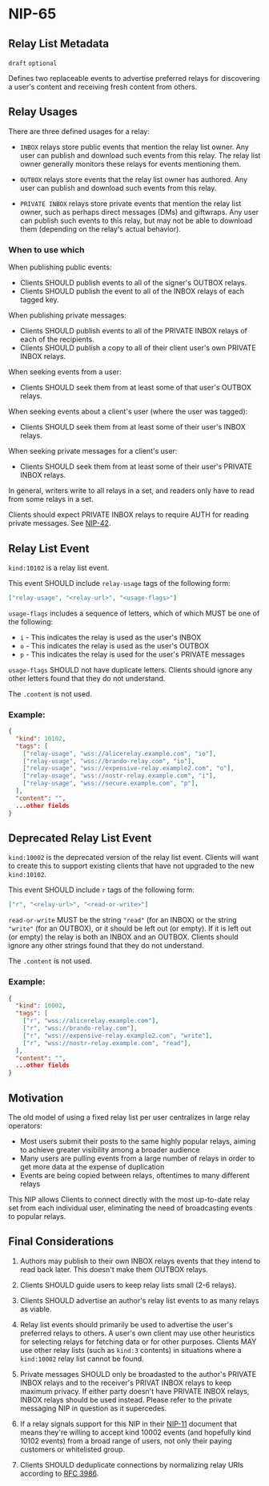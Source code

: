 NIP-65
======

Relay List Metadata
-------------------

`draft` `optional`

Defines two replaceable events to advertise preferred relays for discovering a user's content and receiving fresh content from others.

Relay Usages
------------

There are three defined usages for a relay:

- `INBOX` relays store public events that mention the relay list owner. Any user can publish and download such events from this relay. The relay list owner generally monitors these relays for events mentioning them.

- `OUTBOX` relays store events that the relay list owner has authored. Any user can publish and download such events from this relay.

- `PRIVATE INBOX` relays store private events that mention the relay list owner, such as perhaps direct messages (DMs) and giftwraps. Any user can publish such events to this relay, but may not be able to download them (depending on the relay's actual behavior).

### When to use which

When publishing public events:

- Clients SHOULD publish events to all of the signer's OUTBOX relays.
- Clients SHOULD publish the event to all of the INBOX relays of each tagged key.

When publishing private messages:

- Clients SHOULD publish events to all of the PRIVATE INBOX relays of each of the recipients.
- Clients SHOULD publish a copy to all of their client user's own PRIVATE INBOX relays.

When seeking events from a user:

- Clients SHOULD seek them from at least some of that user's OUTBOX relays.

When seeking events about a client's user (where the user was tagged):

- Clients SHOULD seek them from at least some of their user's INBOX relays.

When seeking private messages for a client's user:

- Clients SHOULD seek them from at least some of their user's PRIVATE INBOX relays.

In general, writers write to all relays in a set, and readers only have to read from some relays in a set.

Clients should expect PRIVATE INBOX relays to require AUTH for reading private messages. See [NIP-42](42.md).

Relay List Event
----------------

`kind:10102` is a relay list event.

This event SHOULD include `relay-usage` tags of the following form:

```json
["relay-usage", "<relay-url>", "<usage-flags>"]
```

`usage-flags` includes a sequence of letters, which of which MUST be one of the following:

- `i` - This indicates the relay is used as the user's INBOX
- `o` - This indicates the relay is used as the user's OUTBOX
- `p` - This indicates the relay is used for the user's PRIVATE messages

`usage-flags` SHOULD not have duplicate letters. Clients should ignore any other letters found that they do not understand.

The `.content` is not used.

### Example:

```json
{
  "kind": 10102,
  "tags": [
    ["relay-usage", "wss://alicerelay.example.com", "io"],
    ["relay-usage", "wss://brando-relay.com", "io"],
    ["relay-usage", "wss://expensive-relay.example2.com", "o"],
    ["relay-usage", "wss://nostr-relay.example.com", "i"],
    ["relay-usage", "wss://secure.example.com", "p"],
  ],
  "content": "",
  ...other fields
}
```

Deprecated Relay List Event
---------------------------

`kind:10002` is the deprecated version of the relay list event. Clients will want to create this to support existing clients that have not upgraded to the new `kind:10102`.

This event SHOULD include `r` tags of the following form:

```json
["r", "<relay-url>", "<read-or-write>"]
```
`read-or-write` MUST be the string `"read"` (for an INBOX) or the string `"write"` (for an OUTBOX), or it should be left out (or empty). If it is left out (or empty) the relay is both an INBOX and an OUTBOX. Clients should ignore any other strings found that they do not understand.

The `.content` is not used.

### Example:

```json
{
  "kind": 10002,
  "tags": [
    ["r", "wss://alicerelay.example.com"],
    ["r", "wss://brando-relay.com"],
    ["r", "wss://expensive-relay.example2.com", "write"],
    ["r", "wss://nostr-relay.example.com", "read"],
  ],
  "content": "",
  ...other fields
}
```

## Motivation

The old model of using a fixed relay list per user centralizes in large relay operators:

  - Most users submit their posts to the same highly popular relays, aiming to achieve greater visibility among a broader audience
  - Many users are pulling events from a large number of relays in order to get more data at the expense of duplication
  - Events are being copied between relays, oftentimes to many different relays

This NIP allows Clients to connect directly with the most up-to-date relay set from each individual user, eliminating the need of broadcasting events to popular relays.

## Final Considerations

1. Authors may publish to their own INBOX relays events that they intend to read back later. This doesn't make them OUTBOX relays.

2. Clients SHOULD guide users to keep relay lists small (2-6 relays).

3. Clients SHOULD advertise an author's relay list events to as many relays as viable.

4. Relay list events should primarily be used to advertise the user's preferred relays to others. A user's own client may use other heuristics for selecting relays for fetching data or for other purposes. Clients MAY use other relay lists (such as `kind:3` contents) in situations where a `kind:10002` relay list cannot be found.

5. Private messages SHOULD only be broadasted to the author's PRIVATE INBOX relays and to the receiver's PRIVAT INBOX relays to keep maximum privacy. If either party doesn't have PRIVATE INBOX relays, INBOX relays should be used instead. Please refer to the private messaging NIP in question as it supercedes.

6. If a relay signals support for this NIP in their [NIP-11](11.md) document that means they're willing to accept kind 10002 events (and hopefully kind 10102 events) from a broad range of users, not only their paying customers or whitelisted group.

7. Clients SHOULD deduplicate connections by normalizing relay URIs according to [RFC 3986](https://datatracker.ietf.org/doc/html/rfc3986#section-6).
